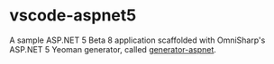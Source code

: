 # vscode-aspnet5
A sample ASP.NET 5 Beta 8 application scaffolded with OmniSharp's ASP.NET 5 Yeoman generator, called [generator-aspnet](https://github.com/omnisharp/generator-aspnet#readme).
